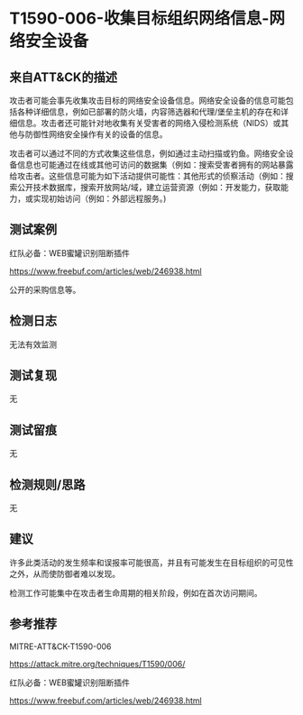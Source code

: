 # T1590-006-收集目标组织网络信息-网络安全设备

## 来自ATT&CK的描述

攻击者可能会事先收集攻击目标的网络安全设备信息。网络安全设备的信息可能包括各种详细信息，例如已部署的防火墙，内容筛选器和代理/堡垒主机的存在和详细信息。攻击者还可能针对地收集有关受害者的网络入侵检测系统（NIDS）或其他与防御性网络安全操作有关的设备的信息。

攻击者可以通过不同的方式收集这些信息，例如通过主动扫描或钓鱼。网络安全设备信息也可能通过在线或其他可访问的数据集（例如：搜索受害者拥有的网站暴露给攻击者。这些信息可能为如下活动提供可能性：其他形式的侦察活动（例如：搜索公开技术数据库，搜索开放网站/域，建立运营资源（例如：开发能力，获取能力，或实现初始访问（例如：外部远程服务。)

## 测试案例

红队必备：WEB蜜罐识别阻断插件

<https://www.freebuf.com/articles/web/246938.html>

公开的采购信息等。

## 检测日志

无法有效监测

## 测试复现

无

## 测试留痕

无

## 检测规则/思路

无

## 建议

许多此类活动的发生频率和误报率可能很高，并且有可能发生在目标组织的可见性之外，从而使防御者难以发现。

检测工作可能集中在攻击者生命周期的相关阶段，例如在首次访问期间。

## 参考推荐

MITRE-ATT&CK-T1590-006

<https://attack.mitre.org/techniques/T1590/006/>

红队必备：WEB蜜罐识别阻断插件

<https://www.freebuf.com/articles/web/246938.html>
